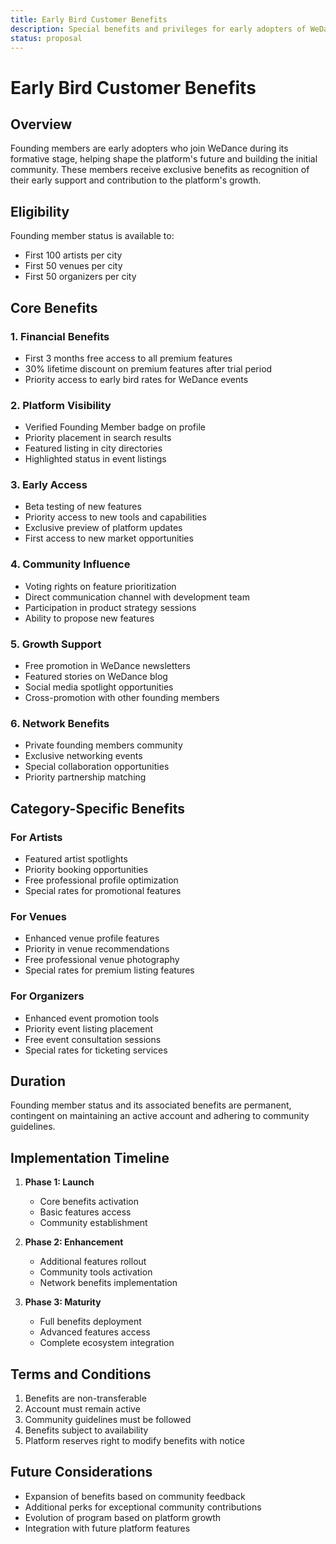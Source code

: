 ```yaml
---
title: Early Bird Customer Benefits
description: Special benefits and privileges for early adopters of WeDance platform
status: proposal
---
```


# Early Bird Customer Benefits

## Overview

Founding members are early adopters who join WeDance during its formative stage, helping shape the platform's future and building the initial community. These members receive exclusive benefits as recognition of their early support and contribution to the platform's growth.

## Eligibility

Founding member status is available to:

- First 100 artists per city
- First 50 venues per city
- First 50 organizers per city

## Core Benefits

### 1. Financial Benefits

- First 3 months free access to all premium features
- 30% lifetime discount on premium features after trial period
- Priority access to early bird rates for WeDance events

### 2. Platform Visibility

- Verified Founding Member badge on profile
- Priority placement in search results
- Featured listing in city directories
- Highlighted status in event listings

### 3. Early Access

- Beta testing of new features
- Priority access to new tools and capabilities
- Exclusive preview of platform updates
- First access to new market opportunities

### 4. Community Influence

- Voting rights on feature prioritization
- Direct communication channel with development team
- Participation in product strategy sessions
- Ability to propose new features

### 5. Growth Support

- Free promotion in WeDance newsletters
- Featured stories on WeDance blog
- Social media spotlight opportunities
- Cross-promotion with other founding members

### 6. Network Benefits

- Private founding members community
- Exclusive networking events
- Special collaboration opportunities
- Priority partnership matching

## Category-Specific Benefits

### For Artists

- Featured artist spotlights
- Priority booking opportunities
- Free professional profile optimization
- Special rates for promotional features

### For Venues

- Enhanced venue profile features
- Priority in venue recommendations
- Free professional venue photography
- Special rates for premium listing features

### For Organizers

- Enhanced event promotion tools
- Priority event listing placement
- Free event consultation sessions
- Special rates for ticketing services

## Duration

Founding member status and its associated benefits are permanent, contingent on maintaining an active account and adhering to community guidelines.

## Implementation Timeline

1. **Phase 1: Launch**

   - Core benefits activation
   - Basic features access
   - Community establishment

2. **Phase 2: Enhancement**

   - Additional features rollout
   - Community tools activation
   - Network benefits implementation

3. **Phase 3: Maturity**
   - Full benefits deployment
   - Advanced features access
   - Complete ecosystem integration

## Terms and Conditions

1. Benefits are non-transferable
2. Account must remain active
3. Community guidelines must be followed
4. Benefits subject to availability
5. Platform reserves right to modify benefits with notice

## Future Considerations

- Expansion of benefits based on community feedback
- Additional perks for exceptional community contributions
- Evolution of program based on platform growth
- Integration with future platform features
